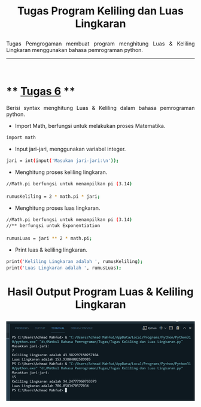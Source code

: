 # <p align="center"> **Tugas Program Keliling dan Luas Lingkaran**

<p align="justify"> Tugas Pemgrogaman membuat program menghitung Luas & Keliling Lingkaran menggunakan bahasa pemrograman python.

---
<br>

# ** [Tugas 6](https://github.com/AchmadMahfud26/Tugas6/blob/main/Tugas%20Keliling%20dan%20Luas%20Lingkaran.py) **
<p align="justify"> Berisi syntax menghitung Luas & Keliling dalam bahasa pemrograman python.

- Import Math, berfungsi untuk melakukan proses Matematika.
```sh
import math
```
- Input jari-jari, menggunakan variabel integer.
```sh
jari = int(input('Masukan jari-jari:\n'));
```
- Menghitung proses keliling lingkaran.
```sh
//Math.pi berfungsi untuk menampilkan pi (3.14)

rumusKeliling = 2 * math.pi * jari;
```
- Menghitung proses luas lingkaran.
```sh
//Math.pi berfungsi untuk menampilkan pi (3.14)
//** berfungsi untuk Exponentiation

rumusLuas = jari ** 2 * math.pi;
```
- Print luas & keliling lingkaran.
```sh
print('Keliling Lingkaran adalah ', rumusKeliling);
print('Luas Lingkaran adalah ', rumusLuas);
```
# <p align="center"> **Hasil Output Program Luas & Keliling Lingkaran**
![img](screenshot/ssoutput.png)

